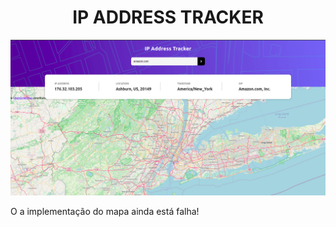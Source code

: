 <div align='center'>

# IP ADDRESS TRACKER

<img src='./ip-address-tracker.png'>
</div>

O a implementação do mapa ainda está falha!
